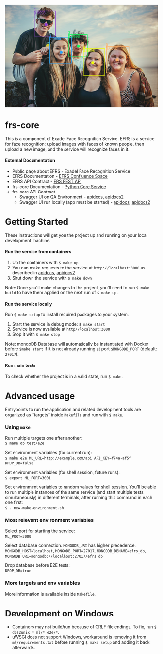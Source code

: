 ![Example output image](./ml/sample_images/readme_example.png)
# frs-core
This is a component of Exadel Face Recognition Service. EFRS is a service for face recognition: upload images with faces of known people, then upload a new image, and the service will recognize faces in it.

#### External Documentation
- Public page about EFRS - [Exadel Face Recognition Service](https://confluence.exadel.com/display/KC/Exadel+Face+Recognition+Service)
- EFRS Documentation - [EFRS Confluence Space](https://confluence.exadel.com/display/EFRS/Exadel+FRS+Home)
- EFRS API Contract - [FRS REST API](https://confluence.exadel.com/display/KC/FRS+REST+API)
- frs-core Documentation - [Python Core Service](https://confluence.exadel.com/display/EFRS/Python+Core+Service)
- frs-core API Contract
    - Swagger UI on QA Environment - [apidocs](http://qa.frs.exadel.by:3000/apidocs), [apidocs2](http://qa.frs.exadel.by:3000/apidocs2)
    - Swagger UI run locally (app must be started) - [apidocs](http://localhost:3000/apidocs), [apidocs2](http://localhost:3000/apidocs2)

# Getting Started
These instructions will get you the project up and running on your local development machine.

#### Run the service from containers
1. Up the containers with `$ make up`
1. You can make requests to the service at `http://localhost:3000` as described in [apidocs](http://localhost:3000/apidocs), [apidocs2](http://localhost:3000/apidocs2)
1. Shut down the service with `$ make down`

Note: Once you'll make changes to the project, you'll need to  run `$ make build` to have them applied on the next run of `$ make up`.

#### Run the service locally
Run `$ make setup` to install required packages to your system.
1. Start the service in debug mode: `$ make start`
1. Service is now available at `http//localhost:3000`
1. Stop it with `$ make stop`

Note: [mongoDB](https://www.mongodb.com/download-center/community) Database will automatically be instantiated with [Docker](https://docs.docker.com/install/linux/docker-ce/ubuntu/) before `$make start` if it is not already running at port `$MONGODB_PORT` (default: `27017`).

#### Run main tests
To check whether the project is in a valid state, run `$ make`.

# Advanced usage
Entrypoints to run the application and related development tools are organized as "targets" inside `Makefile` and run with `$ make`.

### Using `make`
Run multiple targets one after another:<br>
`$ make db test/e2e`

Set environment variables (for current run):<br>
`$ make e2e ML_URL=http://example.com/api API_KEY=f74a-af5f DROP_DB=false`

Set environment variables (for shell session, future runs):<br>
`$ export ML_PORT=3001`<br>

Set environment variables to random values for shell session. You'll be able to run multiple instances of the same service (and start multiple tests simultaneously) in different terminals, after running this command in each one first:<br>
`$ . new-make-environment.sh`
 
### Most relevant environment variables
Select port for starting the service:<br>
`ML_PORT=3000`

Select database connection. `MONGODB_URI` has higher precedence.<br>
`MONGODB_HOST=localhost`,
`MONGODB_PORT=27017`,
`MONGODB_DBNAME=efrs_db`,
`MONGODB_URI=mongodb://localhost:27017/efrs_db`

Drop database before E2E tests:<br>
`DROP_DB=true`

### More targets and env variables

More information is available inside `Makefile`.

# Development on Windows
- Containers may not build/run because of CRLF file endings. To fix, run `$ dos2unix * ml/* e2e/*`.
- uWSGI does not support Windows, workaround is removing it from `ml/requirements.txt` before running `$ make setup` and adding it back afterwards.
